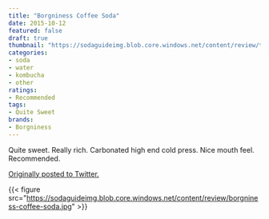 ```yaml
---
title: "Borgniness Coffee Soda"
date: 2015-10-12
featured: false
draft: true
thumbnail: "https://sodaguideimg.blob.core.windows.net/content/review/thumbs/borgniness-coffee-soda.jpg"
categories:
- soda
- water
- kombucha
- other
ratings:
- Recommended
tags:
- Quite Sweet
brands:
- Borgniness
---
```


Quite sweet. Really rich. Carbonated high end cold press. Nice mouth feel. Recommended. 

[Originally posted to Twitter.](https://twitter.com/Cavorter/status/653637261653749760)

{{< figure src="https://sodaguideimg.blob.core.windows.net/content/review/borgniness-coffee-soda.jpg" >}}

